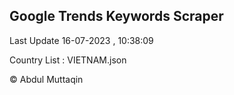

## Google Trends Keywords Scraper 
 
Last Update 16-07-2023 , 10:38:09

Country List :
VIETNAM.json



© Abdul Muttaqin 
